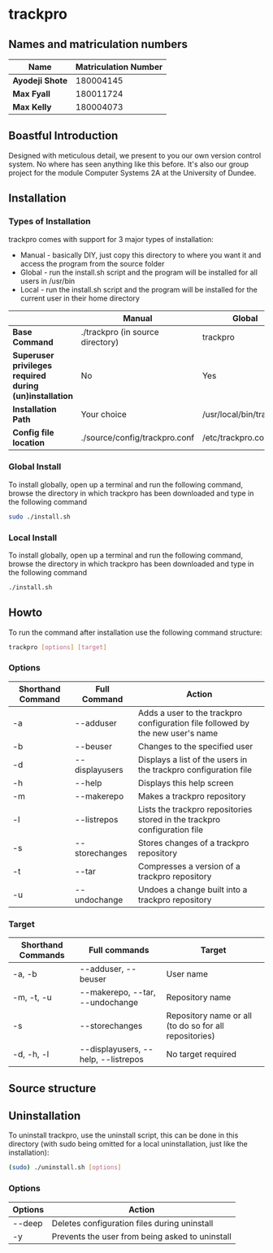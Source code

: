 # trackpro
## Names and matriculation numbers

|**Name**|**Matriculation Number**|
| --- | --- |
| **Ayodeji Shote** | 180004145 |
| **Max Fyall** | 180011724 |
| **Max Kelly** | 180004073 |


## Boastful Introduction
Designed with meticulous detail, we present to you our own version control system. No where has seen anything like this before. It's also our group project for the module Computer Systems 2A at the University of Dundee.

## Installation
### Types of Installation
trackpro comes with support for 3 major types of installation: 
* Manual - basically DIY, just copy this directory to where you want it and access the program from the source folder
* Global - run the install.sh script and the program will be installed for all users in /usr/bin
* Local - run the install.sh script and the program will be installed for the current user in their home directory

|  | Manual | Global | Local |
| --- | --- |---| ---|
| **Base Command** | ./trackpro (in source directory) | trackpro | trackpro |
| **Superuser privileges required during (un)installation** | No | Yes | No |
| **Installation Path** | Your choice | /usr/local/bin/trackpro | $HOME/bin/trackpro
| **Config file location** | ./source/config/trackpro.conf | /etc/trackpro.conf | $HOME/.trackpro/trackpro.conf |

### Global Install
To install globally, open up a terminal and run the following command, browse the directory in which trackpro has been downloaded and type in the following command
```bash 
sudo ./install.sh
```

### Local Install
To install globally, open up a terminal and run the following command, browse the directory in which trackpro has been downloaded and type in the following command
```bash
./install.sh
```
## Howto
To run the command after installation use the following command structure:
```bash
trackpro [options] [target]
```

### Options

| Shorthand Command | Full Command | Action |
| --- | --- | --- |
| -a | --adduser | Adds a user to the trackpro configuration file followed by the new user's name |
| -b | --beuser | Changes to the specified user |
| -d | --displayusers | Displays a list of the users in the trackpro configuration file |
| -h | --help | Displays this help screen |
| -m | --makerepo | Makes a trackpro repository |
| -l | --listrepos | Lists the trackpro repositories stored in the trackpro configuration file |
| -s | --storechanges | Stores changes of a trackpro repository |
| -t | --tar | Compresses a version of a trackpro repository |
| -u | --undochange | Undoes a change built into a trackpro repository |

### Target

| Shorthand Commands | Full commands | Target |
| --- | --- | --- |
| -a, -b | --adduser, --beuser | User name |
| -m, -t, -u | --makerepo, --tar, --undochange | Repository name |
| -s | --storechanges | Repository name or all (to do so for all repositories) |
| -d, -h, -l | --displayusers, --help, --listrepos | No target required |

## Source structure

## Uninstallation
To uninstall trackpro, use the uninstall script, this can be done in this directory (with sudo being omitted for a local uninstallation, just like the installation):
```bash
(sudo) ./uninstall.sh [options]
```
### Options

| Options | Action |
| --- | --- |
| --deep | Deletes configuration files during uninstall | 
| -y | Prevents the user from being asked to uninstall |
